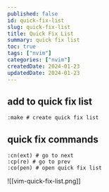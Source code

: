```yaml
---
published: false
id: quick-fix-list
slug: quick-fix-list
title: Quick Fix List
summary: quick fix list
toc: true
tags: ["nvim"]
categories: ["nvim"]
createdDate: 2024-01-23
updatedDate: 2024-01-23
---
```


## add to quick fix list
```
:make # create quick fix list
```

## quick fix commands
```
:cn(ext) # go to next
:cp(re) # go to prev
:co(pen) # open quick fix list
```

![[vim-quick-fix-list.png]]

